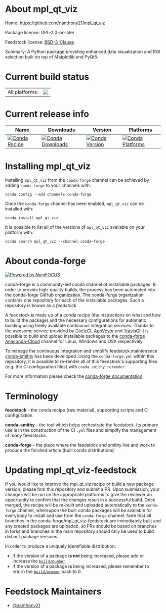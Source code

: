 About mpl_qt_viz
================

Home: https://github.com/nanthony21/mpl_qt_viz

Package license: GPL-2.0-or-later

Feedstock license: [BSD-3-Clause](https://github.com/conda-forge/mpl_qt_viz-feedstock/blob/master/LICENSE.txt)

Summary: A Python package providing enhanced data visualization and ROI selection built on top of Matplotlib and PyQt5.

Current build status
====================


<table><tr><td>All platforms:</td>
    <td>
      <a href="https://dev.azure.com/conda-forge/feedstock-builds/_build/latest?definitionId=11619&branchName=master">
        <img src="https://dev.azure.com/conda-forge/feedstock-builds/_apis/build/status/mpl_qt_viz-feedstock?branchName=master">
      </a>
    </td>
  </tr>
</table>

Current release info
====================

| Name | Downloads | Version | Platforms |
| --- | --- | --- | --- |
| [![Conda Recipe](https://img.shields.io/badge/recipe-mpl_qt_viz-green.svg)](https://anaconda.org/conda-forge/mpl_qt_viz) | [![Conda Downloads](https://img.shields.io/conda/dn/conda-forge/mpl_qt_viz.svg)](https://anaconda.org/conda-forge/mpl_qt_viz) | [![Conda Version](https://img.shields.io/conda/vn/conda-forge/mpl_qt_viz.svg)](https://anaconda.org/conda-forge/mpl_qt_viz) | [![Conda Platforms](https://img.shields.io/conda/pn/conda-forge/mpl_qt_viz.svg)](https://anaconda.org/conda-forge/mpl_qt_viz) |

Installing mpl_qt_viz
=====================

Installing `mpl_qt_viz` from the `conda-forge` channel can be achieved by adding `conda-forge` to your channels with:

```
conda config --add channels conda-forge
```

Once the `conda-forge` channel has been enabled, `mpl_qt_viz` can be installed with:

```
conda install mpl_qt_viz
```

It is possible to list all of the versions of `mpl_qt_viz` available on your platform with:

```
conda search mpl_qt_viz --channel conda-forge
```


About conda-forge
=================

[![Powered by NumFOCUS](https://img.shields.io/badge/powered%20by-NumFOCUS-orange.svg?style=flat&colorA=E1523D&colorB=007D8A)](http://numfocus.org)

conda-forge is a community-led conda channel of installable packages.
In order to provide high-quality builds, the process has been automated into the
conda-forge GitHub organization. The conda-forge organization contains one repository
for each of the installable packages. Such a repository is known as a *feedstock*.

A feedstock is made up of a conda recipe (the instructions on what and how to build
the package) and the necessary configurations for automatic building using freely
available continuous integration services. Thanks to the awesome service provided by
[CircleCI](https://circleci.com/), [AppVeyor](https://www.appveyor.com/)
and [TravisCI](https://travis-ci.com/) it is possible to build and upload installable
packages to the [conda-forge](https://anaconda.org/conda-forge)
[Anaconda-Cloud](https://anaconda.org/) channel for Linux, Windows and OSX respectively.

To manage the continuous integration and simplify feedstock maintenance
[conda-smithy](https://github.com/conda-forge/conda-smithy) has been developed.
Using the ``conda-forge.yml`` within this repository, it is possible to re-render all of
this feedstock's supporting files (e.g. the CI configuration files) with ``conda smithy rerender``.

For more information please check the [conda-forge documentation](https://conda-forge.org/docs/).

Terminology
===========

**feedstock** - the conda recipe (raw material), supporting scripts and CI configuration.

**conda-smithy** - the tool which helps orchestrate the feedstock.
                   Its primary use is in the construction of the CI ``.yml`` files
                   and simplify the management of *many* feedstocks.

**conda-forge** - the place where the feedstock and smithy live and work to
                  produce the finished article (built conda distributions)


Updating mpl_qt_viz-feedstock
=============================

If you would like to improve the mpl_qt_viz recipe or build a new
package version, please fork this repository and submit a PR. Upon submission,
your changes will be run on the appropriate platforms to give the reviewer an
opportunity to confirm that the changes result in a successful build. Once
merged, the recipe will be re-built and uploaded automatically to the
`conda-forge` channel, whereupon the built conda packages will be available for
everybody to install and use from the `conda-forge` channel.
Note that all branches in the conda-forge/mpl_qt_viz-feedstock are
immediately built and any created packages are uploaded, so PRs should be based
on branches in forks and branches in the main repository should only be used to
build distinct package versions.

In order to produce a uniquely identifiable distribution:
 * If the version of a package **is not** being increased, please add or increase
   the [``build/number``](https://conda.io/docs/user-guide/tasks/build-packages/define-metadata.html#build-number-and-string).
 * If the version of a package **is** being increased, please remember to return
   the [``build/number``](https://conda.io/docs/user-guide/tasks/build-packages/define-metadata.html#build-number-and-string)
   back to 0.

Feedstock Maintainers
=====================

* [@nanthony21](https://github.com/nanthony21/)

